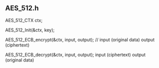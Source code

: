 ## AES_512.h
AES_512_CTX ctx;

AES_512_Init(&ctx, key);

AES_512_ECB_encrypt(&ctx, input, output); // input (original data) output (ciphertext)

AES_512_ECB_decrypt(&ctx, input, output); input (ciphertext) output (original data)
